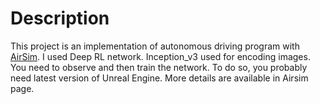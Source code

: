 # Description
This project is an implementation of autonomous driving program with [AirSim](https://github.com/microsoft/AirSim). I used Deep RL network. Inception_v3 used for encoding images. You need to observe and then train the network. To do so, you probably need latest version of Unreal Engine. More details are available in Airsim page.
